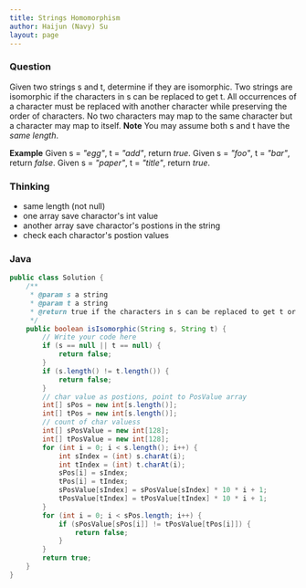 ```yaml
---
title: Strings Homomorphism
author: Haijun (Navy) Su
layout: page
---
```

### Question
Given two strings s and t, determine if they are isomorphic.
Two strings are isomorphic if the characters in s can be replaced to get t.
All occurrences of a character must be replaced with another character while preserving the order of characters. No two characters may map to the same character but a character may map to itself.
**Note** You may assume both s and t have the *same length*.

**Example**
Given s = *"egg"*, t = *"add"*, return *true*.
Given s = *"foo"*, t = *"bar"*, return *false*.
Given s = *"paper"*, t = *"title"*, return *true*.

### Thinking
* same length (not null)
* one array save charactor's int value
* another array save charactor's postions in the string
* check each charactor's postion values

### Java
~~~ java
public class Solution {
    /**
     * @param s a string
     * @param t a string
     * @return true if the characters in s can be replaced to get t or false
     */
    public boolean isIsomorphic(String s, String t) {
        // Write your code here
        if (s == null || t == null) {
            return false;
        }
        if (s.length() != t.length()) {
            return false;
        }
        // char value as postions, point to PosValue array
        int[] sPos = new int[s.length()];
        int[] tPos = new int[s.length()];
        // count of char valuess
        int[] sPosValue = new int[128];
        int[] tPosValue = new int[128];
        for (int i = 0; i < s.length(); i++) {
            int sIndex = (int) s.charAt(i);
            int tIndex = (int) t.charAt(i);
            sPos[i] = sIndex;
            tPos[i] = tIndex;
            sPosValue[sIndex] = sPosValue[sIndex] * 10 * i + 1;
            tPosValue[tIndex] = tPosValue[tIndex] * 10 * i + 1;
        }
        for (int i = 0; i < sPos.length; i++) {
            if (sPosValue[sPos[i]] != tPosValue[tPos[i]]) {
                return false;
            }
        }
        return true;
    }
}
~~~
